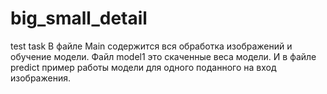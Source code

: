# big_small_detail
test task
В файле Main содержится вся обработка изображений и обучение модели.
Файл model1 это скаченные веса модели.
И в файле predict пример работы модели для одного поданного на вход изображения.
